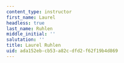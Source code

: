 ```yaml
---
content_type: instructor
first_name: Laurel
headless: true
last_name: Ruhlen
middle_initial: ''
salutation: ''
title: Laurel Ruhlen
uid: ada152eb-cb53-a82c-dfd2-f62f19b4d869
---
```

